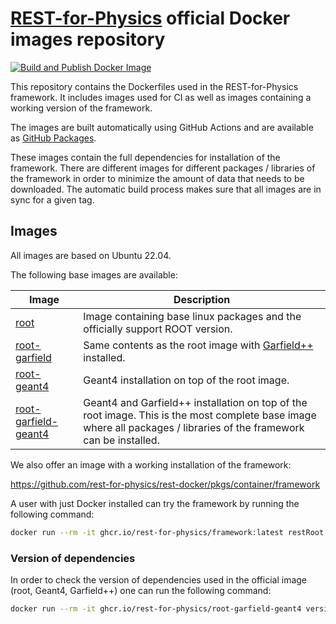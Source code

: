 # [REST-for-Physics](https://github.com/rest-for-physics) official Docker images repository

[![Build and Publish Docker Image](https://github.com/rest-for-physics/rest-docker/actions/workflows/build-publish.yml/badge.svg)](https://github.com/rest-for-physics/rest-docker/actions/workflows/build-publish.yml)

This repository contains the Dockerfiles used in the REST-for-Physics framework. It includes images used for CI as well as images containing a working version of the framework.

The images are built automatically using GitHub Actions and are available as [GitHub Packages](https://github.com/orgs/rest-for-physics/packages?repo_name=rest-docker).

These images contain the full dependencies for installation of the framework. There are different images for different packages / libraries of the framework in order to minimize the amount of data that needs to be downloaded. The automatic build process makes sure that all images are in sync for a given tag.

## Images

All images are based on Ubuntu 22.04.

The following base images are available:

| Image | Description |
| ----- | ----------- |
[root](https://github.com/rest-for-physics/rest-docker/pkgs/container/root) | Image containing base linux packages and the officially support ROOT version. |
[root-garfield](https://github.com/rest-for-physics/rest-docker/pkgs/container/root-garfield) | Same contents as the root image with [Garfield++](https://gitlab.cern.ch/garfield/garfieldpp) installed. |
[root-geant4](https://github.com/rest-for-physics/rest-docker/pkgs/container/root-geant4) | Geant4 installation on top of the root image. |
[root-garfield-geant4](https://github.com/rest-for-physics/rest-docker/pkgs/container/root-garfield-geant4) | Geant4 and Garfield++ installation on top of the root image. This is the most complete base image where all packages / libraries of the framework can be installed. |

We also offer an image with a working installation of the framework:

https://github.com/rest-for-physics/rest-docker/pkgs/container/framework

A user with just Docker installed can try the framework by running the following command:

```bash
docker run --rm -it ghcr.io/rest-for-physics/framework:latest restRoot
```

### Version of dependencies

In order to check the version of dependencies used in the official image (root, Geant4, Garfield++) one can run the following command:

```bash
docker run --rm -it ghcr.io/rest-for-physics/root-garfield-geant4 version.sh
```
